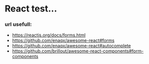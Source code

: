 # React test...

### url usefull:

* https://reactjs.org/docs/forms.html
* https://github.com/enaqx/awesome-react#forms
* https://github.com/enaqx/awesome-react#autocomplete
* https://github.com/brillout/awesome-react-components#form-components